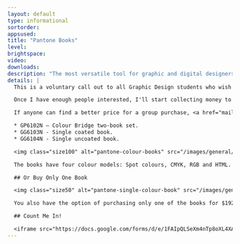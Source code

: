 ```yaml
---
layout: default
type: informational
sortorder: 
appsused:
title: "Pantone Books"
level: 
brightspace: 
video: 
downloads:
description: "The most versatile tool for graphic and digital designers, Colour Bridge Set provides a side-by-side visual comparison of Pantone spot colours versus their closest CMYK process printing match on coated and uncoated paper. The guide also includes corresponding CMYK, Hex, and RGB values, perfect for digital designers. Use Colour Bridge Set for digital design, animation, and packaging when CMYK printing is required."
details: |
  This is a voluntary call out to all Graphic Design students who wish to purchase Pantone colour swatch books. I've gotten a price of $322.05 including shipping and taxes. For that price, you'll receive two books. One coated and one un-coated.

  Once I have enough people interested, I'll start collecting money to place an order.

  If anyone can find a better price for a group purchase, <a href="mailto:paradia@algonquincollege.com">please contact me</a> to share the deal. The model numbers are:

  * GP6102N – Colour Bridge two-book set.
  * GG6103N - Single coated book.
  * GG6104N - Single uncoated book.

  <img class="size100" alt="pantone-colour-books" src="/images/general/pantone-colour-books.jpg">

  The books have four colour models: Spot colours, CMYK, RGB and HTML. They're the most versatile books you can buy.

  ## Or Buy Only One Book

  <img class="size50" alt="pantone-single-colour-book" src="/images/general/pantone-single-colour-book.jpg">

  You also have the option of purchasing only one of the books for $192.10, taxes and shipping included.

  ## Count Me In!

  <iframe src="https://docs.google.com/forms/d/e/1FAIpQLSeXm4nTp8oXL4XA6gt1OigsO15ThGhG4jzkDN3_gn3jarq06g/viewform?embedded=true" width="760" height="1250" frameborder="0" marginheight="0" marginwidth="0">Loading...</iframe>
---
```

